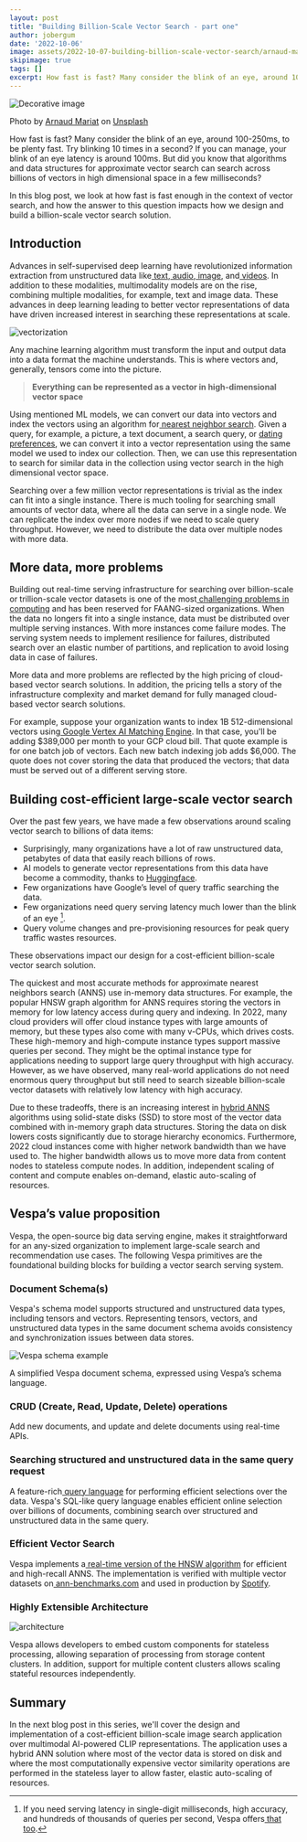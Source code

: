 ```yaml
---
layout: post
title: "Building Billion-Scale Vector Search - part one"
author: jobergum
date: '2022-10-06'
image: assets/2022-10-07-building-billion-scale-vector-search/arnaud-mariat-45Z6hW1dQMI-unsplash.jpg
skipimage: true
tags: []
excerpt: How fast is fast? Many consider the blink of an eye, around 100-250ms, to be plenty fast. 
---
```


![Decorative image](/assets/2022-10-07-building-billion-scale-vector-search/arnaud-mariat-45Z6hW1dQMI-unsplash.jpg)
<p class="image-credit">
Photo by <a href="https://unsplash.com/@arnaudmariat?utm_source=unsplash&utm_medium=referral&utm_content=creditCopyText">Arnaud Mariat</a> on <a href="https://unsplash.com/s/photos/billion?utm_source=unsplash&utm_medium=referral&utm_content=creditCopyText">Unsplash</a>
 </p>

How fast is fast? Many consider the blink of an eye, around 100-250ms, to be plenty fast. Try blinking 10 times in a
second? If you can manage, your blink of an eye latency is around 100ms. But did you know that algorithms and data
structures for approximate vector search can search across billions of vectors in high dimensional space in a few
milliseconds? 

In this blog post, we look at how fast is fast enough in the context of vector search, and how the answer to this
question impacts how we design and build a billion-scale vector search solution. 


## Introduction

Advances in self-supervised deep learning have revolutionized information extraction from unstructured data like[
text](https://blog.google/products/search/search-language-understanding-bert/),[
audio](https://openai.com/blog/whisper/),[ image](https://openai.com/blog/clip/), and[
videos](https://ai.facebook.com/blog/generative-ai-text-to-video/). In addition to these modalities, multimodality
models are on the rise, combining multiple modalities, for example, text and image data. These advances in deep learning
leading to better vector representations of data have driven increased interest in searching these representations at
scale. 

![vectorization](/assets/2022-10-07-building-billion-scale-vector-search/ml-models.png)


Any machine learning algorithm must transform the input and output data into a data format the machine understands. This
is where vectors and, generally, tensors come into the picture.

> **Everything can be represented as a vector in high-dimensional vector space**

Using mentioned ML models, we can convert our data into vectors and index the vectors using an algorithm for[ nearest
neighbor search](https://en.wikipedia.org/wiki/Nearest_neighbor_search). Given a query, for example, a picture, a text
document, a search query, or [dating
preferences](https://tech.okcupid.com/vespa-vs-elasticsearch-for-matching-millions-of-people-6e3af18eb4dc), we can
convert it into a vector representation using the same model we used to index our collection. Then, we can use this
representation to search for similar data in the collection using vector search in the high dimensional vector space. 

Searching over a few million vector representations is trivial as the index can fit into a single instance. There is
much tooling for searching small amounts of vector data, where all the data can serve in a single node. We can replicate
the index over more nodes if we need to scale query throughput. However, we need to distribute the data over multiple
nodes with more data. 


## More data, more problems

Building out real-time serving infrastructure for searching over billion-scale or trillion-scale vector datasets is one
of the most[ challenging problems in computing](https://blog.vespa.ai/the-hardest-problem-in-computing/) and has been
reserved for FAANG-sized organizations. When the data no longers fit into a single instance, data must be distributed
over multiple serving instances. With more instances come failure modes. The serving system needs to implement
resilience for failures, distributed search over an elastic number of partitions, and replication to avoid losing data
in case of failures. 

More data and more problems are reflected by the high pricing of cloud-based vector search solutions. In addition, the
pricing tells a story of the infrastructure complexity and market demand for fully managed cloud-based vector search
solutions.

For example, suppose your organization wants to index 1B 512-dimensional vectors using[ Google Vertex AI Matching
Engine](https://cloud.google.com/vertex-ai/pricing#matchingengine). In that case, you'll be adding $389,000 per month to
your GCP cloud bill. That quote example is for one batch job of vectors. Each new batch indexing job adds $6,000. The
quote does not cover storing the data that produced the vectors; that data must be served out of a different serving
store.


## Building cost-efficient large-scale vector search 

Over the past few years, we have made a few observations around scaling vector search to billions of data items:

* Surprisingly, many organizations have a lot of raw unstructured data,
  petabytes of data that easily reach billions of rows.
* AI models to generate vector representations from this data have become a commodity,
  thanks to [Huggingface](https://huggingface.co/). 
* Few organizations have Google’s level of query traffic searching the data.
* Few organizations need query serving latency much lower than the blink of an eye [^1].
* Query volume changes and pre-provisioning resources for peak query traffic wastes resources. 

These observations impact our design for a cost-efficient billion-scale vector search solution. 

The quickest and most accurate methods for approximate nearest neighbors search (ANNS) use in-memory data structures.
For example, the popular HNSW graph algorithm for ANNS requires storing the vectors in memory for low latency access
during query and indexing. In 2022, many cloud providers will offer cloud instance types with large amounts of memory,
but these types also come with many v-CPUs, which drives costs. These high-memory and high-compute instance types
support massive queries per second. They might be the optimal instance type for applications needing to support large
query throughput with high accuracy. However, as we have observed, many real-world applications do not need enormous
query throughput but still need to search sizeable billion-scale vector datasets with relatively low latency with high
accuracy. 

Due to these tradeoffs, there is an increasing interest in [hybrid
ANNS](https://blog.vespa.ai/vespa-hybrid-billion-scale-vector-search/) algorithms using solid-state disks (SSD) to store
most of the vector data combined with in-memory graph data structures. Storing the data on disk lowers costs
significantly due to storage hierarchy economics. Furthermore, 2022 cloud instances come with higher network bandwidth
than we have used to. The higher bandwidth allows us to move more data from content nodes to stateless compute nodes. In
addition, independent scaling of content and compute enables on-demand, elastic auto-scaling of resources.


## Vespa’s value proposition

Vespa, the open-source big data serving engine, makes it straightforward for an any-sized organization to implement
large-scale search and recommendation use cases. The following Vespa primitives are the foundational building blocks for
building a vector search serving system. 


### Document Schema(s)

Vespa's schema model supports structured and unstructured data types, including tensors and vectors. Representing
tensors, vectors, and unstructured data types in the same document schema avoids consistency and synchronization issues
between data stores. 

![Vespa schema example](/assets/2022-10-07-building-billion-scale-vector-search/schema.png)

A simplified Vespa document schema, expressed using Vespa’s schema language. 

### CRUD (Create, Read, Update, Delete) operations

Add new documents, and update and delete documents using real-time APIs. 

### Searching structured and unstructured data in the same query request

A feature-rich[ query language](https://docs.vespa.ai/en/query-language.html) for performing efficient selections over
the data. Vespa's SQL-like query language enables efficient online selection over billions of documents, combining
search over structured and unstructured data in the same query.


### Efficient Vector Search

Vespa implements a[ real-time version of the HNSW algorithm](https://docs.vespa.ai/en/approximate-nn-hnsw.html) for
efficient and high-recall ANNS. The implementation is verified with multiple vector datasets on[
ann-benchmarks.com](http://ann-benchmarks.com/) and used in production by
[Spotify](https://engineering.atspotify.com/2022/03/introducing-natural-language-search-for-podcast-episodes/). 


### Highly Extensible Architecture
![architecture](https://docs.vespa.ai/assets/img/vespa-overview.svg)

Vespa allows developers to embed custom components for stateless processing, allowing separation of processing from
storage content clusters. In addition, support for multiple content clusters allows scaling stateful resources
independently. 

## Summary 

In the next blog post in this series, we'll cover the design and implementation of a cost-efficient billion-scale image
search application over multimodal AI-powered CLIP representations. The application uses a hybrid ANN solution where
most of the vector data is stored on disk and where the most computationally expensive vector similarity operations are
performed in the stateless layer to allow faster, elastic auto-scaling of resources. 


[^1]: If you need serving latency in single-digit milliseconds, high accuracy, and hundreds of thousands of queries per second, Vespa offers[ that too](https://docs.vespa.ai/en/approximate-nn-hnsw.html). 

